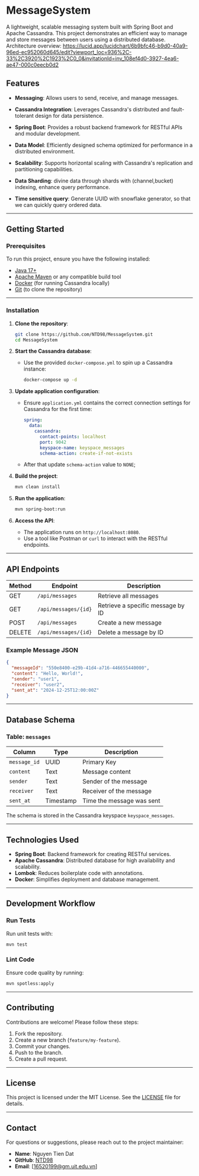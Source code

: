 
# MessageSystem

A lightweight, scalable messaging system built with Spring Boot and Apache Cassandra. This project demonstrates an efficient way to manage and store messages between users using a distributed database.
Architecture overview: https://lucid.app/lucidchart/6b9bfc46-b9d0-40a9-96ed-ec952060d645/edit?viewport_loc=936%2C-33%2C3920%2C1923%2C0_0&invitationId=inv_108ef4d0-3927-4ea6-ae47-000c0eecb0d2
## Features

- **Messaging**: Allows users to send, receive, and manage messages.
- **Cassandra Integration**: Leverages Cassandra's distributed and fault-tolerant design for data persistence.
- **Spring Boot**: Provides a robust backend framework for RESTful APIs and modular development.
- **Data Model**: Efficiently designed schema optimized for performance in a distributed environment.
- **Scalability**: Supports horizontal scaling with Cassandra's replication and partitioning capabilities.

- **Data Sharding**: divine data through shards with (channel,bucket) indexing, enhance query performance.
- **Time sensitive query**: Generate UUID with snowflake generator, so that we can quickly query ordered data.

---

## Getting Started

### Prerequisites

To run this project, ensure you have the following installed:

- [Java 17+](https://adoptopenjdk.net/)
- [Apache Maven](https://maven.apache.org/) or any compatible build tool
- [Docker](https://www.docker.com/) (for running Cassandra locally)
- [Git](https://git-scm.com/) (to clone the repository)

---

### Installation

1. **Clone the repository**:
   ```bash
   git clone https://github.com/NTD98/MessageSystem.git
   cd MessageSystem
   ```

2. **Start the Cassandra database**:
    - Use the provided `docker-compose.yml` to spin up a Cassandra instance:
      ```bash
      docker-compose up -d
      ```

3. **Update application configuration**:
    - Ensure `application.yml` contains the correct connection settings for Cassandra for the first time:
      ```yaml
      spring:
        data:
          cassandra:
            contact-points: localhost
            port: 9042
            keyspace-name: keyspace_messages
            schema-action: create-if-not-exists
      ```
   - After that update `schema-action` value to `NONE`;
4. **Build the project**:
   ```bash
   mvn clean install
   ```

5. **Run the application**:
   ```bash
   mvn spring-boot:run
   ```

6. **Access the API**:
    - The application runs on `http://localhost:8080`.
    - Use a tool like Postman or `curl` to interact with the RESTful endpoints.

---

## API Endpoints

| Method | Endpoint                  | Description                       |
|--------|---------------------------|-----------------------------------|
| GET    | `/api/messages`           | Retrieve all messages            |
| GET    | `/api/messages/{id}`      | Retrieve a specific message by ID|
| POST   | `/api/messages`           | Create a new message             |
| DELETE | `/api/messages/{id}`      | Delete a message by ID           |

### Example Message JSON
```json
{
  "messageId": "550e8400-e29b-41d4-a716-446655440000",
  "content": "Hello, World!",
  "sender": "user1",
  "receiver": "user2",
  "sent_at": "2024-12-25T12:00:00Z"
}
```

---

## Database Schema

### Table: `messages`

| Column         | Type    | Description                     |
|----------------|---------|---------------------------------|
| `message_id`   | UUID    | Primary Key                     |
| `content`      | Text    | Message content                 |
| `sender`       | Text    | Sender of the message           |
| `receiver`     | Text    | Receiver of the message         |
| `sent_at`      | Timestamp | Time the message was sent       |

The schema is stored in the Cassandra keyspace `keyspace_messages`.

---

## Technologies Used

- **Spring Boot**: Backend framework for creating RESTful services.
- **Apache Cassandra**: Distributed database for high availability and scalability.
- **Lombok**: Reduces boilerplate code with annotations.
- **Docker**: Simplifies deployment and database management.

---

## Development Workflow

### Run Tests
Run unit tests with:
```bash
mvn test
```

### Lint Code
Ensure code quality by running:
```bash
mvn spotless:apply
```

---

## Contributing

Contributions are welcome! Please follow these steps:

1. Fork the repository.
2. Create a new branch (`feature/my-feature`).
3. Commit your changes.
4. Push to the branch.
5. Create a pull request.

---

## License

This project is licensed under the MIT License. See the [LICENSE](LICENSE) file for details.

---

## Contact

For questions or suggestions, please reach out to the project maintainer:

- **Name**: Nguyen Tien Dat
- **GitHub**: [NTD98](https://github.com/NTD98)
- **Email**: [16520199@gm.uit.edu.vn]
